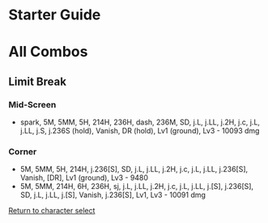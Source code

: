 # Starter Guide

# All Combos  



## Limit Break

### Mid-Screen

- spark, 5M, 5MM, 5H, 214H, 236H, dash, 236M, SD, j.L, j.LL, j.2H, j.c, j.L, j.LL, j.S, j.236S \(hold\), Vanish, DR \(hold\), Lv1 \(ground\), Lv3 - 10093 dmg

### Corner

- 5M, 5MM, 5H, 214H, j.236\[S\], SD, j.L, j.LL, j.2H, j.c, j.L, j.LL, j.236\[S\], Vanish, \[DR\], Lv1 \(ground\), Lv3 - 9480
- 5M, 5MM, 214H, 6H, 236H, sj, j.L, j.LL, j.2H, j.c, j.L, j.LL, j.\[S\], j.236\[S\], SD, j.L, j.LL, j.\[S\], Vanish, j.236\[S\], Lv1, Lv3 - 10091 dmg

[Return to character select](./index.md)  